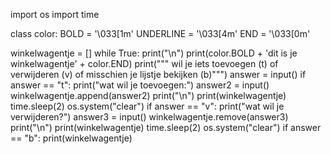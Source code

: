 import os
import time

class color:
   BOLD = '\033[1m'
   UNDERLINE = '\033[4m'
   END = '\033[0m'


winkelwagentje = []
while True:
    print("\n")
    print(color.BOLD + 'dit is je winkelwagentje' + color.END)
    print("""
    wil je iets toevoegen  (t)
    of verwijderen  (v)
    of misschien je lijstje bekijken  (b)""")
    answer = input()
    if answer == "t":
        print("wat wil je toevoegen:")
        answer2 = input()
        winkelwagentje.append(answer2)
        print("\n")
        print(winkelwagentje)
        time.sleep(2)
        os.system("clear")
    if answer == "v":
        print("wat wil je verwijderen?")
        answer3 = input()
        winkelwagentje.remove(answer3)
        print("\n")
        print(winkelwagentje)
        time.sleep(2)
        os.system("clear")
    if answer == "b":
        print(winkelwagentje)